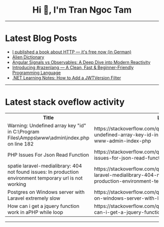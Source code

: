 <h1 align="center">Hi 👋, I'm Tran Ngoc Tam</h1>

---

# Latest Blog Posts 
<!-- BLOG-POST-LIST:START -->
- [I published a book about HTTP — it&#39;s free now &lpar;in German&rpar;](https://dev.to/chrdiede/i-published-a-book-about-http-its-free-now-in-german-2dc)
- [Alien Dictionary](https://dev.to/rohithv07/alien-dictionary-2jjb)
- [Angular Signals vs Observables: A Deep Dive into Modern Reactivity](https://dev.to/raju_dandigam/angular-signals-vs-observables-a-deep-dive-into-modern-reactivity-l03)
- [Introducing #razenlang — A Clean, Fast &amp; Beginner-Friendly Programming Language](https://dev.to/prathmesh_pro/introducing-razenlang-a-clean-fast-beginner-friendly-programming-language-3b3a)
- [.NET Learning Notes: How to Add a JWTVersion Filter](https://dev.to/alexleeeeeeeeee/net-learning-notes-how-to-add-a-jwtversion-filter-72h)
<!-- BLOG-POST-LIST:END -->

---

# Latest stack oveflow activity
<table>
  <tr><th>Title</th><th>Link</th></tr>
  <!-- STACKOVERFLOW:START --><tr><td>Warning: Undefined array key &quot;id&quot; in C:\Program Files\Ampps\www\admin\index.php on line 182</td><td>https://stackoverflow.com/questions/79557816/warning-undefined-array-key-id-in-c-program-files-ampps-www-admin-index-php</td></tr><tr><td>PHP Issues For Json Read Function</td><td>https://stackoverflow.com/questions/79557791/php-issues-for-json-read-function</td></tr><tr><td>spatie laravel-medialibrary: 404 not found issues: In production environment temporary url is not working</td><td>https://stackoverflow.com/questions/79557785/spatie-laravel-medialibrary-404-not-found-issues-in-production-environment-tem</td></tr><tr><td>Postgres on Windows server with Laravel extremely slow</td><td>https://stackoverflow.com/questions/79557702/postgres-on-windows-server-with-laravel-extremely-slow</td></tr><tr><td>How can i get a jquery function work in aPHP while loop</td><td>https://stackoverflow.com/questions/79557425/how-can-i-get-a-jquery-function-work-in-aphp-while-loop</td></tr><!-- STACKOVERFLOW:END -->
</table>

---


